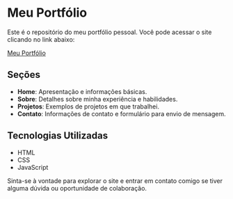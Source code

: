 # Meu Portfólio

Este é o repositório do meu portfólio pessoal. Você pode acessar o site clicando no link abaixo:

[Meu Portfólio](https://lucasrmagalhaes.github.io/)

## Seções

- **Home**: Apresentação e informações básicas.
- **Sobre**: Detalhes sobre minha experiência e habilidades.
- **Projetos**: Exemplos de projetos em que trabalhei.
- **Contato**: Informações de contato e formulário para envio de mensagem.

## Tecnologias Utilizadas

- HTML
- CSS
- JavaScript

Sinta-se à vontade para explorar o site e entrar em contato comigo se tiver alguma dúvida ou oportunidade de colaboração.
